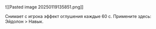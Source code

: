 ![[Pasted image 20250119135851.png]]

Снимает с игрока эффект оглушения каждые 60 с.
Примените здесь: Эйдолон > Навык.

